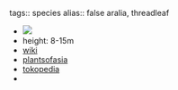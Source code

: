 tags:: species
alias:: false aralia, threadleaf

- ![](https://peach-geographical-bat-397.mypinata.cloud/ipfs/QmWhK1mVrYjzQ5vehtM3kG1uFXiysa3d1P68kK7hiAJqT2)
- height: 8-15m
- [wiki](https://en.wikipedia.org/wiki/Plerandra_elegantissima)
- [plantsofasia](http://www.plantsofasia.com/index/schefflera_elegantissima/0-1229)
- [tokopedia](https://www.tokopedia.com/contohtanaman/schefflera-elegantissima-dizygotheca-false-aralia-l-7412e?extParam=ivf%3Dfalse%26src%3Dsearch)
-